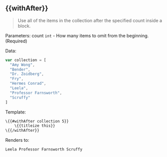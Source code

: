 ## \{{withAfter}}

> Use all of the items in the collection after the specified count inside a block.

Parameters: count `int` - How many items to omit from the beginning. (Required)

Data:

```js
var collection = [
  "Amy Wong",
  "Bender",
  "Dr. Zoidberg",
  "Fry",
  "Hermes Conrad",
  "Leela",
  "Professor Farnsworth",
  "Scruffy"
]
```
Template:

```handlebars
\{{#withAfter collection 5}}
    \{{titleize this}}
\{{/withAfter}}

```

Renders to:

```handlebars
Leela Professor Farnsworth Scruffy
```
